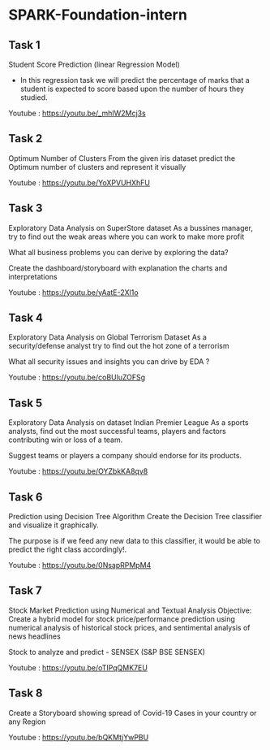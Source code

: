# SPARK-Foundation-intern

## Task 1

Student Score Prediction (linear Regression Model)
- In this regression task we will predict the percentage of marks that a student is expected to score based upon the number of hours they studied.

Youtube : https://youtu.be/_mhIW2Mcj3s

## Task 2

Optimum Number of Clusters
From the given iris dataset predict the Optimum number of clusters and represent it visually

Youtube : https://youtu.be/YoXPVUHXhFU

## Task 3

Exploratory Data Analysis on SuperStore dataset
As a bussines manager, try to find out the weak areas where you can work to make more profit

What all business problems you can derive by exploring the data?

Create the dashboard/storyboard with explanation the charts and interpretations

Youtube : https://youtu.be/yAatE-2Xl1o

## Task 4

Exploratory Data Analysis on Global Terrorism Dataset
As a security/defense analyst try to find out the hot zone of a terrorism

What all security issues and insights you can drive by EDA ?

Youtube : https://youtu.be/coBUluZOFSg

## Task 5

Exploratory Data Analysis on dataset Indian Premier League
As a sports analysts, find out the most successful teams, players and factors contributing win or loss of a team.

Suggest teams or players a company should endorse for its products.

Youtube : https://youtu.be/OYZbkKA8qv8

## Task 6

Prediction using Decision Tree Algorithm
Create the Decision Tree classifier and visualize it graphically.

The purpose is if we feed any new data to this classifier, it would be able to predict the right class accordingly!.

Youtube : https://youtu.be/0NsapRPMpM4

## Task 7

Stock Market Prediction using Numerical and Textual Analysis
Objective: Create a hybrid model for stock price/performance prediction using numerical analysis of historical stock prices, and sentimental analysis of news headlines

Stock to analyze and predict - SENSEX (S&P BSE SENSEX)

Youtube : https://youtu.be/oTIPqQMK7EU

## Task 8

Create a Storyboard showing spread of Covid-19 Cases in your country or any Region

Youtube : https://youtu.be/bQKMtjYwPBU
